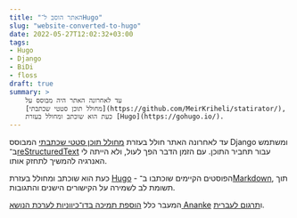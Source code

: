 ```yaml
---
title: "האתר הוסב ל־Hugo"
slug: "website-converted-to-hugo"
date: 2022-05-27T12:02:32+03:00
tags:
- Hugo
- Django
- BiDi
- floss
draft: true
summary: >
    עד לאחרונה האתר היה מבוסס על 
    [מחולל תוכן סטטי שכתבתי](https://github.com/MeirKriheli/statirator/),
    כעת הוא שוכתב ומחולל בעזרת [Hugo](https://gohugo.io/).
---
```


עד לאחרונה האתר חולל בעזרת
[מחולל תוכן סטטי שכתבתי](https://github.com/MeirKriheli/statirator/) המבוסס
Django ומשתמש ב־[reStructuredText](https://docutils.sourceforge.io/rst.html) עבור תחביר התוכן.
עם הזמן הדבר הפך לעול, ולא הייתה לי האנרגיה להמשיך לתחזק אותו.

כעת הוא שוכתב ומחולל בעזרת [Hugo](https://gohugo.io/) - הפוסטים הקיימים שוכתבו
ב־[Markdown](https://gohugo.io/content-management/formats/#learn-markdown), תוך
תשומת לב לשמירה על הקישורים הישנים והתגובות.

המעבר כלל [הוספת תמיכה בדו־כיווניות לערכת הנושא Ananke](https://github.com/theNewDynamic/gohugo-theme-ananke/pull/532/commits)
ו[תרגום לעברית](https://github.com/theNewDynamic/gohugo-theme-ananke/pull/544).

